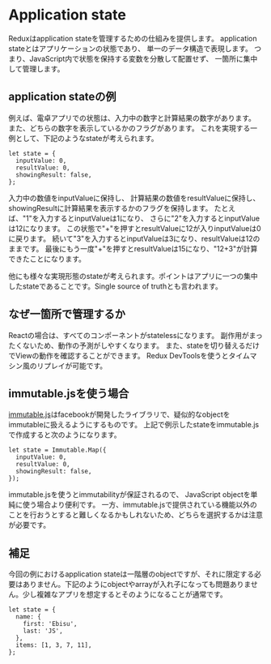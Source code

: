 # Application state

Reduxはapplication stateを管理するための仕組みを提供します。
application stateとはアプリケーションの状態であり、
単一のデータ構造で表現します。
つまり、JavaScript内で状態を保持する変数を分散して配置せず、
一箇所に集中して管理します。

## application stateの例

例えば、電卓アプリでの状態は、入力中の数字と計算結果の数字があります。
また、どちらの数字を表示しているかのフラグがあります。
これを実現する一例として、下記のようなstateが考えられます。

```
let state = {
  inputValue: 0,
  resultValue: 0,
  showingResult: false,
};
```

入力中の数値をinputValueに保持し、
計算結果の数値をresultValueに保持し、
showingResultに計算結果を表示するかのフラグを保持します。
たとえば、"1"を入力するとinputValueは1になり、
さらに"2"を入力するとinputValueは12になります。
この状態で"+"を押すとresultValueに12が入りinputValueは0に戻ります。
続いて"3"を入力するとinputValueは3になり、resultValueは12のままです。
最後にもう一度"+"を押すとresultValueは15になり、"12+3"が計算できたことになります。

他にも様々な実現形態のstateが考えられます。ポイントはアプリに一つの集中したstateであることです。Single source of truthとも言われます。

## なぜ一箇所で管理するか

Reactの場合は、すべてのコンポーネントがstatelessになります。
副作用がまったくないため、動作の予測がしやすくなります。
また、stateを切り替えるだけでViewの動作を確認することができます。
Redux DevToolsを使うとタイムマシン風のリプレイが可能です。

## immutable.jsを使う場合

[immutable.js](https://facebook.github.io/immutable-js/)はfacebookが開発したライブラリで、疑似的なobjectをimmutableに扱えるようにするものです。
上記で例示したstateをimmutable.jsで作成すると次のようになります。

```
let state = Immutable.Map({
  inputValue: 0,
  resultValue: 0,
  showingResult: false,
});
```

immutable.jsを使うとimmutabilityが保証されるので、
JavaScript objectを単純に使う場合より便利です。
一方、immutable.jsで提供されている機能以外のことを行おうとすると難しくなるかもしれないため、どちらを選択するかは注意が必要です。

## 補足

今回の例におけるapplication stateは一階層のobjectですが、それに限定する必要はありません。下記のようにobjectやarrayが入れ子になっても問題ありません。少し複雑なアプリを想定するとそのようになることが通常です。

```
let state = {
  name: {
    first: 'Ebisu',
    last: 'JS',
  },
  items: [1, 3, 7, 11],
};
```
